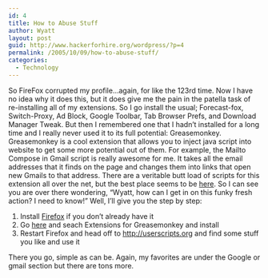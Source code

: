 ```yaml
---
id: 4
title: How to Abuse Stuff
author: Wyatt
layout: post
guid: http://www.hackerforhire.org/wordpress/?p=4
permalink: /2005/10/09/how-to-abuse-stuff/
categories:
  - Technology
---
```

So FireFox corrupted my profile&#8230;again, for like the 123rd time. Now I have no idea why it does this, but it does give me the pain in the patella task of re-installing all of my extensions. So I go install the usual; Forecast-fox, Switch-Proxy, Ad Block, Google Toolbar, Tab Browser Prefs, and Download Manager Tweak. But then I remembered one that I hadn&#8217;t installed for a long time and I really never used it to its full potential: Greasemonkey. Greasemonkey is a cool extension that allows you to inject java script into website to get some more potential out of them. For example, the Mailto Compose in Gmail script is really awesome for me. It takes all the email addresses that it finds on the page and changes them into links that open new Gmails to that address. There are a veritable butt load of scripts for this extension all over the net, but the best place seems to be [here][1]. So I can see you are over there wondering, &#8220;Wyatt, how can I get in on this funky fresh action? I need to know!&#8221; Well, I&#8217;ll give you the step by step:

1. Install [Firefox][2] if you don&#8217;t already have it  
2. Go [here][3] and seach Extensions for Greasemonkey and install  
3. Restart Firefox and head off to <http://userscripts.org> and find some stuff you like and use it

There you go, simple as can be. Again, my favorites are under the Google or gmail section but there are tons more.

 [1]: http://userscripts.org
 [2]: http://www.mozilla.org/products/firefox/
 [3]: https://addons.mozilla.org/?application=firefox